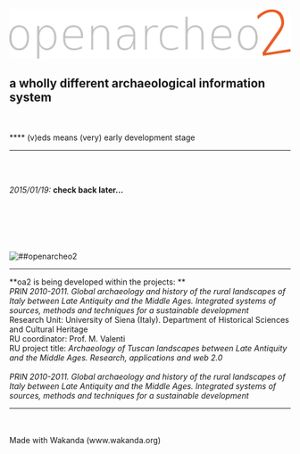 ![##openarcheo2](oa2_main/WebFolder/images/oa2_hlogo_1024.gif)
## a wholly different archaeological information system
<br>
<br>
****
	 (v)eds means (very) early development stage

****
<br>
<br>

*2015/01/19:* **check back later…**
<br>
<br>
<br>
<br>
<br>
<br>
<br>
![##openarcheo2](oa2_main/WebFolder/images/archeomedsites_logo_800.jpg)
****
**oa2 is being developed within the projects: **<br>
*PRIN 2010-2011. Global archaeology and history of the rural landscapes of Italy between Late Antiquity and the Middle Ages. Integrated systems of sources, methods and techniques for a sustainable development*<br>
Research Unit: University of Siena (Italy). Department of Historical Sciences and Cultural Heritage<br>
RU coordinator: Prof. M. Valenti<br>
RU project title: *Archaeology of Tuscan landscapes between Late Antiquity and the Middle Ages. Research, applications and web 2.0*<br>
<br>
*PRIN 2010-2011. Global archaeology and history of the rural landscapes of Italy between Late Antiquity and the Middle Ages. Integrated systems of sources, methods and techniques for a sustainable development*<br>

****
<br>
<br>
Made with Wakanda (www.wakanda.org)
